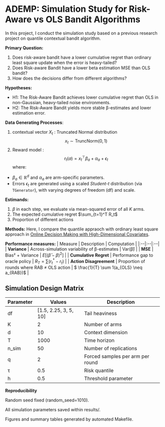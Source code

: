 
# ADEMP: Simulation Study for Risk-Aware vs OLS Bandit Algorithms

In this project, I conduct the simulation study based on a previous research project on quantile contextual bandit algorithm. 

**Primary Question:**
1. Does risk-aware bandit have a lower cumulative regret than ordinary least square update when the error is heavy-tailed?
2. Does Risk-aware Bandit have a lower beta estimation MSE than OLS bandit?
3. How does the decisions differ from different algorithms?

**Hypotheses:**
- H1: The Risk-Aware Bandit achieves lower cumulative regret than OLS in non-Gaussian, heavy-tailed noise environments.
- H2: The Risk-Aware Bandit yields more stable β-estimates and lower estimation error.


**Data Generating Processes**:
1. contextual vector $X_t$ : Truncated Normal distribution 
$$
x_t \sim \text{TruncNorm}(0, 1)
$$
2. Reward model : 
$$
r_t(a) = x_t^\top \beta_a + \alpha_a + \epsilon_t
$$
where:
- $\beta_a \in \mathbb{R}^d$ and $\alpha_a$ are arm-specific parameters.
- Errors $\epsilon_t$ are generated using a scaled *Student-t* distribution (via `TGenerator`), with varying degrees of freedom (df) and scale.


**Estimands:**
1. $\beta$ in each step, we evaluate via mean-squared error of all $K$ arms.
2. The expected cumulative regret $\sum_{t=1}^T R_t$
3. Proportion of different actions


**Methods:**
Here, I compare the quantile appraoch with ordinary least square approach in [Online Decision Making with High-Dimensional Covariates](https://pubsonline.informs.org/doi/abs/10.1287/opre.2019.1902). 


**Performance measures:**
| Measure | Description | Computation |
|:--|:--|:--|
| **Variance** | Across-simulation variability of β-estimates | Var(β̂) |
| **MSE** | Bias² + Variance | $E[(\hat{\beta}-\beta)^2]$ |
| **Cumulative Regret** | Performance gap to oracle policy | $R_T = \sum (r^*_t - r_t)$ |
| **Action Disagreement** | Proportion of rounds where RAB ≠ OLS action | $ \frac{1}{T} \sum 1(a_{OLS} \neq a_{RAB})$ |

## Simulation Design Matrix

| Parameter | Values                | Description                      |
| --------- | --------------------- | -------------------------------- |
| df        | [1.5, 2.25, 3, 5, 10] | Tail heaviness                   |
| K         | 2                     | Number of arms                   |
| d         | 10                    | Context dimension                |
| T         | 1000                  | Time horizon                     |
| n_sim     | 50                    | Number of replications           |
| q         | 2                     | Forced samples per arm per round |
| τ         | 0.5                   | Risk quantile                    |
| h         | 0.5                   | Threshold parameter              |

**Reproducibility**

Random seed fixed (random_seed=1010).

All simulation parameters saved within results/.

Figures and summary tables generated by automated Makefile.

